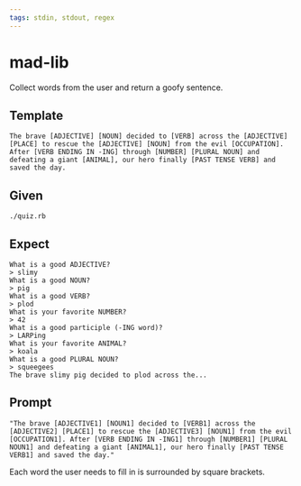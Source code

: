 ```yaml
---
tags: stdin, stdout, regex
---
```


# mad-lib

Collect words from the user and return a goofy sentence.

## Template

```
The brave [ADJECTIVE] [NOUN] decided to [VERB] across the [ADJECTIVE] [PLACE] to rescue the [ADJECTIVE] [NOUN] from the evil [OCCUPATION]. After [VERB ENDING IN -ING] through [NUMBER] [PLURAL NOUN] and defeating a giant [ANIMAL], our hero finally [PAST TENSE VERB] and saved the day.
```

## Given

```shell
./quiz.rb
```

## Expect

```shell
What is a good ADJECTIVE?
> slimy
What is a good NOUN?
> pig
What is a good VERB?
> plod
What is your favorite NUMBER?
> 42
What is a good participle (-ING word)?
> LARPing
What is your favorite ANIMAL?
> koala
What is a good PLURAL NOUN?
> squeegees
The brave slimy pig decided to plod across the...
```

## Prompt

```
"The brave [ADJECTIVE1] [NOUN1] decided to [VERB1] across the [ADJECTIVE2] [PLACE1] to rescue the [ADJECTIVE3] [NOUN1] from the evil [OCCUPATION1]. After [VERB ENDING IN -ING1] through [NUMBER1] [PLURAL NOUN1] and defeating a giant [ANIMAL1], our hero finally [PAST TENSE VERB1] and saved the day."
```

Each word the user needs to fill in is surrounded by square brackets.
